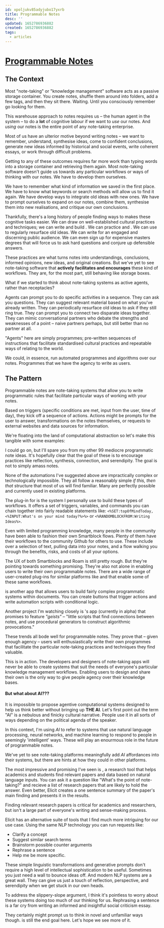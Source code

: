 ```yaml
---
id: xpoljukv85adyjubo17yxrb
title: Programmable Notes
desc: ''
updated: 1652786936882
created: 1652786936882
tags:
  - articles
---
```


# [Programmable Notes](https://maggieappleton.com/programmatic-notes)

## The Context

Most "note-taking" or "knowledge management" software acts as a passive storage container. You create notes, shuffle them around into folders, add a few tags, and then they sit there. Waiting. Until you consciously remember go looking for them.

This warehouse approach to notes requires us – the human agent in the system – to do a **lot** of cognitive labour if we want to *use* our notes. And *using* our notes is the entire point of any note-taking enterprise.

Most of us have an ulterior motive beyond writing notes – we want to remember, understand, synthesise ideas, come to confident conclusions, generate new ideas informed by historical and social events, write coherent essays, or work through difficult problems.

Getting to any of these outcomes requires far more work than typing words into a storage container and retrieving them again. Most note-taking software doesn't guide us towards any particular workflows or ways of thinking with our notes. We have to develop them ourselves.

We have to remember what kind of information we saved in the first place. We have to know what keywords or search methods will allow us to find it again. We have develop ways to integrate old ideas with new ones. We have to prompt ourselves to expand on our notes, combine them, synthesise them into new realisations, and critique our own conclusions.

Thankfully, there's a long history of people finding ways to makes these cognitive tasks easier. We can draw on well-established cultural practices and techniques; we can write and build . We can practice and . We can use to regularly resurface old ideas. We can write for an engaged and discerning public audience. We can even sign up for expensive masters degrees that will force us to ask hard questions and conjure up defensible answers.

These practices are what turns notes into understandings, conclusions, informed opinions, new ideas, and original creations. But we've yet to see note-taking software that **actively facilitates and encourages** these kind of workflows. They are, for the most part, still behaving like storage boxes.

What if we started to think about note-taking systems as active agents, rather than receptacles?

Agents can prompt you to do specific activities in a sequence. They can ask you questions. They can suggest relevant material based on what you've already written. They can periodically resurface old ideas to ask if they still ring true. They can prompt you to connect two disparate ideas together. They can mimic conversational partners who debate the strengths and weaknesses of a point – naive partners perhaps, but still better than no partner at all.

"Agents" here are simply programmes; pre-written sequences of instructions that facilitate standardised cultural practices and repeatable ways of relating to the world.

We could, in essence, run automated programmes and algorithms over our notes. Programmes that we have the agency to write as users.

## The Pattern

Programmable notes are note-taking systems that allow you to write programmatic rules that facilitate particular ways of working with your notes.

Based on triggers (specific conditions are met, input from the user, time of day), they kick off a sequence of actions. Actions might be prompts for the user to answer, transformations on the notes themselves, or requests to external websites and data sources for information.

We're floating into the land of computational abstraction so let's make this tangible with some examples:

I could go on, but I'll spare you from my other 99 mediocre programmatic note ideas. It's hopefully clear that the goal of these is to encourage practices like reflection, synthesis, connection, and serendipity. The goal is not to simply amass notes.

None of the automations I've suggested above are impractically complex or technologically impossible. They all follow a reasonably simple *if this, then that* structure that most of us will find familiar. Many are perfectly possible and currently used in existing platforms.

The plug-in for is the system I personally use to build these types of workflows. It offers a set of triggers, variables, and commands you can chain together into fairly readable statements like: `<%SET:topOfMindToday,<%INPUT:What's on your mind today?%>%>` or `<%RANDOMBLOCKFROM:Writing Ideas%>`.

Even with limited programming knowledge, many people in the community have been able to fashion their own Smartblock flows. Plenty of them have their workflows to the community Github for others to use. These include over a selection of text, pulling data into your notes, and a flow walking you through the benefits, risks, and costs of all your options.

The UX of both Smartblocks and Roam is still pretty rough. But they're pointing towards something promising. They're also not alone in enabling users to write their own programmable notes. There are a wide range of user-created plug-ins for similar platforms like and that enable some of these same workflows.

is another app that allows users to build fairly complex programmatic systems within documents. You can create buttons that trigger actions and write automation scripts with conditional logic.

Another project I'm watching closely is 's app (currently in alpha) that promises to feature *"geists"* – "little scripts that find connections between notes, and use procedural generators to construct algorithmic provocations."

These trends all bode well for programmable notes. They prove that – given enough agency – users will enthusiastically write their own programmes that facilitate the particular note-taking practices and techniques they find valuable.

This is in action. The developers and designers of note-taking apps will never be able to create systems that suit the needs of everyone's particular knowledge management workflows. Enabling users to design and share their own is the only way to give people agency over their knowledge bases.

#### But what about AI???

It is impossible to propose agentive computational systems designed to help us think better without bringing up **THE AI**. Let's first point out the term "AI" is a nebulous and finicky cultural narrative. People use it in all sorts of ways depending on the political agenda of the speaker.

In this context, I'm using *AI* to refer to systems that use natural language processing, neural networks, and machine learning to respond to people in seemingly 'intelligent' ways. These will play an enourmous role in the future of programmable notes.

We've yet to see note-taking platforms meaningfully add *AI* affordances into their systems, but there are hints at how they could in other platforms.

The most impressive and promising I've seen is , a research tool that helps academics and students find relevant papers and data based on natural language inputs. You can ask it a question like "What's the point of note-taking?" and recieve a list of research papers that are likely to hold the answer. Even better, Elicit creates a one sentence summary of the paper's main finding and presents it in the results.

Finding relevant research papers is critical for academics and researchers, but isn't a large part of everyone's writing and sense-making process.

Elicit has an alternative suite of tools that I find much more intriguing for our use case. Using the same NLP technology you can run requests like:

-   Clarify a concept
-   Suggest similar search terms
-   Brainstorm possible counter arguments
-   Rephrase a sentence
-   Help me be more specific.

These simple linguistic transformations and generative prompts don't require a high level of intellectual sophistication to be useful. Sometimes you just need a wall to bounce ideas off. And modern NLP systems are a great wall. They can give us just a touch of reflection, perspective, and serendipity when we get stuck in our own heads.

To address the slippery-slope argument, I think it's pointless to worry about these systems doing too much of our thinking for us. Rephrasing a sentence is a far cry from writing an informed and insightful social criticism essay.

They certainly might prompt us to think in novel and unfamiliar ways though. is still the end goal here. Let's hope we see more of it.
